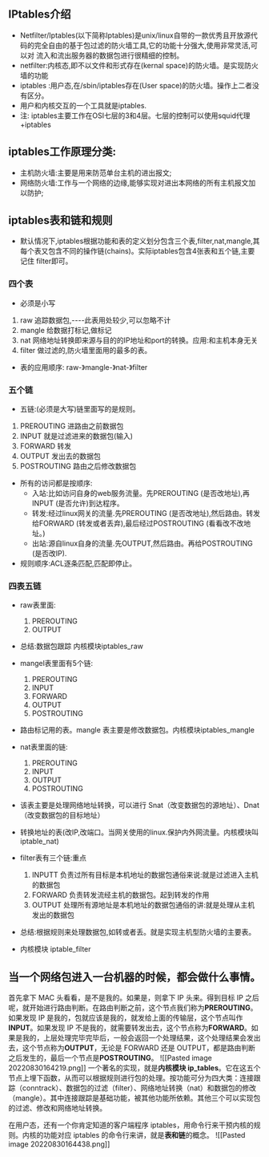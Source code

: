 
## IPtables介绍
- Netfilter/Iptables(以下简称Iptables)是unix/linux自带的一款优秀且开放源代码的完全自由的基于包过滤的防火墙工具,它的功能十分强大,使用非常灵活,可以对
流入和流出服务器的数据包进行很精细的控制。
- netfilter:内核态,即不以文件和形式存在(kernal space)的防火墙。是实现防火墙的功能
- iptables :用户态,在/sbin/iptables存在(User space)的防火墙。操作上二者没有区分。
- 用户和内核交互的一个工具就是iptables.
- 注: iptables主要工作在OSI七层的3和4层。七层的控制可以使用squid代理+iptables

## iptables工作原理分类:
- 主机防火墙:主要是用来防范单台主机的进出报文;
- 网络防火墙:工作与一个网络的边缘,能够实现对进出本网络的所有主机报文加以防护;

## iptables表和链和规则
- 默认情况下,iptables根据功能和表的定义划分包含三个表,filter,nat,mangle,其每个表又包含不同的操作链(chains)。实际iptables包含4张表和五个链,主要记住 filter即可。

### 四个表
- 必须是小写
1. raw                追踪数据包,----此表用处较少,可以忽略不计
2. mangle          给数据打标记,做标记
3. nat                 网络地址转换即来源与目的的IP地址和port的转换。应用:和主机本身无关
4. filter               做过滤的,防火墙里面用的最多的表。
- 表的应用顺序: raw-》mangle-》nat-》filter

### 五个链
- 五链:(必须是大写)链里面写的是规则。
1. PREROUTING          进路由之前数据包
2. INPUT                       就是过滤进来的数据包(输入)
3. FORWARD                转发
4. OUTPUT                   发出去的数据包
5. POSTROUTING        路由之后修改数据包
- 所有的访问都是按顺序:
	- 入站:比如访问自身的web服务流量。先PREROUTING (是否改地址),再INPUT (是否允许)到达程序。
	- 转发:经过linux网关的流量.先PREROUTING (是否改地址),然后路由。转发给FORWARD (转发或者丢弃),最后经过POSTROUTING (看看改不改地址。)
	- 出站:源自linux自身的流量.先OUTPUT,然后路由。再给POSTROUTING (是否改IP).
- 规则顺序:ACL逐条匹配,匹配即停止。

### 四表五链
- raw表里面:
	1. PREROUTING
	2. OUTPUT
- 总结:数据包跟踪 内核模块iptables_raw

- mangel表里面有5个链:
	1. PREROUTING
	2. INPUT
	3. FORWARD
	4. OUTPUT
	5. POSTROUTING
- 路由标记用的表。mangle 表主要是修改数据包。内核模块iptables_mangle

- nat表里面的链:
	1. PREROUTING
	2. INPUT
	3. OUTPUT
	4. POSTROUTING
- 该表主要是处理网络地址转换，可以进行 Snat（改变数据包的源地址）、Dnat（改变数据包的目标地址）
- 转换地址的表(改IP,改端口。当网关使用的linux.保护内外网流量。内核模块叫iptable_nat)

- filter表有三个链:重点
	1. INPUTT   负责过所有目标是本机地址的数据包通俗来说:就是过滤进入主机的数据包
	3. FORWARD 负责转发流经主机的数据包。起到转发的作用
	4. OUTPUT 处理所有源地址是本机地址的数据包通俗的讲:就是处理从主机发出的数据包
- 总结:根据规则来处理数据包,如转或者丢。就是实现主机型防火墙的主要表。 
- 内核模块 iptable_filter

## 当一个网络包进入一台机器的时候，都会做什么事情。

首先拿下 MAC 头看看，是不是我的。如果是，则拿下 IP 头来。得到目标 IP 之后呢，就开始进行路由判断。在路由判断之前，这个节点我们称为**PREROUTING**。如果发现 IP 是我的，包就应该是我的，就发给上面的传输层，这个节点叫作**INPUT**。如果发现 IP 不是我的，就需要转发出去，这个节点称为**FORWARD**。如果是我的，上层处理完毕完毕后，一般会返回一个处理结果，这个处理结果会发出去，这个节点称为**OUTPUT**，无论是 FORWARD 还是 OUTPUT，都是路由判断之后发生的，最后一个节点是**POSTROUTING**。
![[Pasted image 20220830164219.png]]
一个著名的实现，就是**内核模块 ip_tables**。它在这五个节点上埋下函数，从而可以根据规则进行包的处理。按功能可分为四大类：连接跟踪（conntrack）、数据包的过滤（filter）、网络地址转换（nat）和数据包的修改（mangle）。其中连接跟踪是基础功能，被其他功能所依赖。其他三个可以实现包的过滤、修改和网络地址转换。

在用户态，还有一个你肯定知道的客户端程序 iptables，用命令行来干预内核的规则。内核的功能对应 iptables 的命令行来讲，就是**表和链**的概念。
![[Pasted image 20220830164438.png]]
